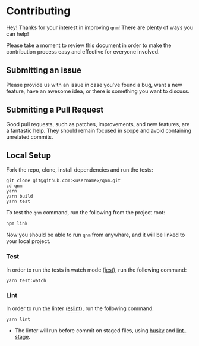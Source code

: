 # Contributing

Hey! Thanks for your interest in improving `qnm`! There are plenty of ways you can help!

Please take a moment to review this document in order to make the contribution process easy and effective for everyone involved.

## Submitting an issue

Please provide us with an issue in case you've found a bug, want a new feature, have an awesome idea, or there is something you want to discuss.

## Submitting a Pull Request

Good pull requests, such as patches, improvements, and new features, are a fantastic help. They should remain focused in scope and avoid containing unrelated commits.

## Local Setup
Fork the repo, clone, install dependencies and run the tests:

```
git clone git@github.com:<username>/qnm.git
cd qnm
yarn
yarn build
yarn test
```

To test the `qnm` command, run the following from the project root:

```bash
npm link
```

Now you should be able to run `qnm` from anywhare, and it will be linked to your local project.

### Test

In order to run the tests in watch mode ([jest](https://github.com/facebook/jest)), run the following command:

```
yarn test:watch
``` 

### Lint

In order to run the linter ([eslint](https://github.com/eslint/eslint)), run the following command:

```
yarn lint
``` 

* The linter will run before commit on staged files, using [husky](https://github.com/typicode/husky) and [lint-stage](https://github.com/okonet/lint-staged).
